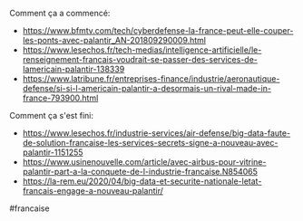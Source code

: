 Comment ça a commencé:

- https://www.bfmtv.com/tech/cyberdefense-la-france-peut-elle-couper-les-ponts-avec-palantir_AN-201809290009.html
- https://www.lesechos.fr/tech-medias/intelligence-artificielle/le-renseignement-francais-voudrait-se-passer-des-services-de-lamericain-palantir-138339
- https://www.latribune.fr/entreprises-finance/industrie/aeronautique-defense/si-si-l-americain-palantir-a-desormais-un-rival-made-in-france-793900.html

Comment ça s'est fini:

- https://www.lesechos.fr/industrie-services/air-defense/big-data-faute-de-solution-francaise-les-services-secrets-signe-a-nouveau-avec-palantir-1151255
- https://www.usinenouvelle.com/article/avec-airbus-pour-vitrine-palantir-part-a-la-conquete-de-l-industrie-francaise.N854065
- https://la-rem.eu/2020/04/big-data-et-securite-nationale-letat-francais-engage-a-nouveau-palantir/

<!-- Keywords -->
#francaise
<!-- /Keywords -->
